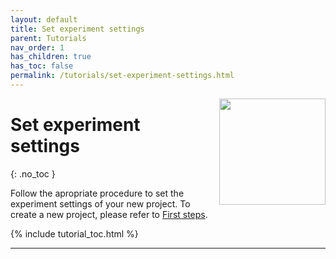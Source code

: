 ```yaml
---
layout: default
title: Set experiment settings
parent: Tutorials
nav_order: 1
has_children: true
has_toc: false
permalink: /tutorials/set-experiment-settings.html
---
```


<img src="../assets/images/logos/logo-tutorials_400px.png" width="170" style="float:right; margin-left: 15px;"/>

# Set experiment settings
{: .no_toc }

Follow the apropriate procedure to set the experiment settings of your new project. To create a new project, please refer to [First steps](../Getting_started.html#first-steps).

{% include tutorial_toc.html %}

---

